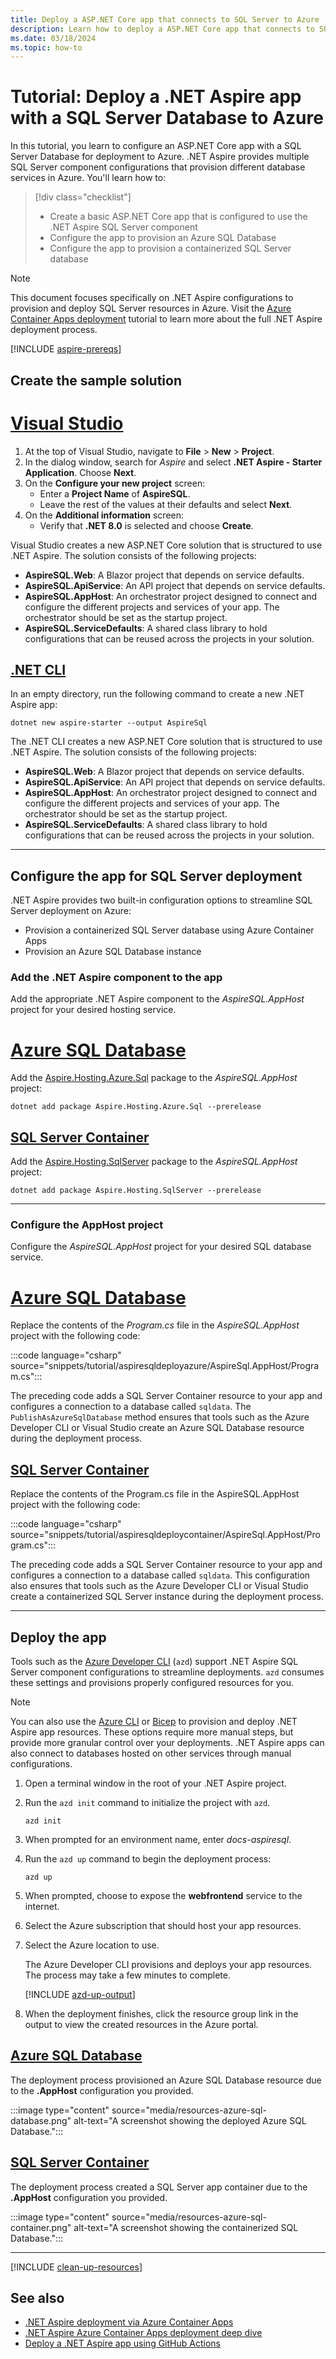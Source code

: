 ```yaml
---
title: Deploy a ASP.NET Core app that connects to SQL Server to Azure
description: Learn how to deploy a ASP.NET Core app that connects to SQL Server to Azure
ms.date: 03/18/2024
ms.topic: how-to
---
```


# Tutorial: Deploy a .NET Aspire app with a SQL Server Database to Azure

In this tutorial, you learn to configure an ASP.NET Core app with a SQL Server Database for deployment to Azure. .NET Aspire provides multiple SQL Server component configurations that provision different database services in Azure. You'll learn how to:

> [!div class="checklist"]
>
> - Create a basic ASP.NET Core app that is configured to use the .NET Aspire SQL Server component
> - Configure the app to provision an Azure SQL Database
> - Configure the app to provision a containerized SQL Server database

> [!NOTE]
> This document focuses specifically on .NET Aspire configurations to provision and deploy SQL Server resources in Azure. Visit the [Azure Container Apps deployment](/dotnet/aspire/deployment/azure/aca-deployment?branch=pr-en-us-532&tabs=visual-studio%2Clinux%2Cpowershell&pivots=azure-azd) tutorial to learn more about the full .NET Aspire deployment process.

[!INCLUDE [aspire-prereqs](../includes/aspire-prereqs.md)]

## Create the sample solution

# [Visual Studio](#tab/visual-studio)

1. At the top of Visual Studio, navigate to **File** > **New** > **Project**.
1. In the dialog window, search for *Aspire* and select **.NET Aspire - Starter Application**. Choose **Next**.
1. On the **Configure your new project** screen:
    - Enter a **Project Name** of **AspireSQL**.
    - Leave the rest of the values at their defaults and select **Next**.
1. On the **Additional information** screen:
    - Verify that **.NET 8.0** is selected and choose **Create**.

Visual Studio creates a new ASP.NET Core solution that is structured to use .NET Aspire. The solution consists of the following projects:

- **AspireSQL.Web**: A Blazor project that depends on service defaults.
- **AspireSQL.ApiService**: An API project that depends on service defaults.
- **AspireSQL.AppHost**: An orchestrator project designed to connect and configure the different projects and services of your app. The orchestrator should be set as the startup project.
- **AspireSQL.ServiceDefaults**: A shared class library to hold configurations that can be reused across the projects in your solution.

## [.NET CLI](#tab/cli)

In an empty directory, run the following command to create a new .NET Aspire app:

```dotnetcli
dotnet new aspire-starter --output AspireSql
```

The .NET CLI creates a new ASP.NET Core solution that is structured to use .NET Aspire. The solution consists of the following projects:

- **AspireSQL.Web**: A Blazor project that depends on service defaults.
- **AspireSQL.ApiService**: An API project that depends on service defaults.
- **AspireSQL.AppHost**: An orchestrator project designed to connect and configure the different projects and services of your app. The orchestrator should be set as the startup project.
- **AspireSQL.ServiceDefaults**: A shared class library to hold configurations that can be reused across the projects in your solution.

---

## Configure the app for SQL Server deployment

.NET Aspire provides two built-in configuration options to streamline SQL Server deployment on Azure:

- Provision a containerized SQL Server database using Azure Container Apps
- Provision an Azure SQL Database instance

### Add the .NET Aspire component to the app

Add the appropriate .NET Aspire component to the _AspireSQL.AppHost_ project for your desired hosting service.

# [Azure SQL Database](#tab/azure-sql)

Add the [Aspire.Hosting.Azure.Sql](https://www.nuget.org/packages/Aspire.Hosting.Azure.Sql) package to the _AspireSQL.AppHost_ project:

```dotnetcli
dotnet add package Aspire.Hosting.Azure.Sql --prerelease
```

## [SQL Server Container](#tab/sql-container)

Add the [Aspire.Hosting.SqlServer](https://www.nuget.org/packages/Aspire.Hosting.SqlServer) package to the _AspireSQL.AppHost_ project:

```dotnetcli
dotnet add package Aspire.Hosting.SqlServer --prerelease
```

---

### Configure the AppHost project

Configure the _AspireSQL.AppHost_ project for your desired SQL database service.

# [Azure SQL Database](#tab/azure-sql)

Replace the contents of the _Program.cs_ file in the _AspireSQL.AppHost_ project with the following code:

:::code language="csharp" source="snippets/tutorial/aspiresqldeployazure/AspireSql.AppHost/Program.cs":::

The preceding code adds a SQL Server Container resource to your app and configures a connection to a database called `sqldata`. The `PublishAsAzureSqlDatabase` method ensures that tools such as the Azure Developer CLI or Visual Studio create an Azure SQL Database resource during the deployment process.

## [SQL Server Container](#tab/sql-container)

Replace the contents of the Program.cs file in the AspireSQL.AppHost project with the following code:

:::code language="csharp" source="snippets/tutorial/aspiresqldeploycontainer/AspireSql.AppHost/Program.cs":::

The preceding code adds a SQL Server Container resource to your app and configures a connection to a database called `sqldata`. This configuration also ensures that tools such as the Azure Developer CLI or Visual Studio create a containerized SQL Server instance during the deployment process.

---

## Deploy the app

Tools such as the [Azure Developer CLI](/azure/developer/azure-developer-cli/overview) (`azd`) support .NET Aspire SQL Server component configurations to streamline deployments. `azd` consumes these settings and provisions properly configured resources for you.

> [!NOTE]
> You can also use the [Azure CLI](/dotnet/aspire/deployment/azure/aca-deployment?branch=pr-en-us-532&tabs=visual-studio%2Clinux%2Cpowershell&pivots=azure-cli) or [Bicep](/dotnet/aspire/deployment/azure/aca-deployment?branch=pr-en-us-532&tabs=visual-studio%2Clinux%2Cpowershell&pivots=azure-bicep) to provision and deploy .NET Aspire app resources. These options require more manual steps, but provide more granular control over your deployments. .NET Aspire apps can also connect to databases hosted on other services through manual configurations.

1. Open a terminal window in the root of your .NET Aspire project.

1. Run the `azd init` command to initialize the project with `azd`.

    ```azdeveloper
    azd init
    ```

1. When prompted for an environment name, enter *docs-aspiresql*.

1. Run the `azd up` command to begin the deployment process:

    ```azdeveloper
    azd up
    ```

1. When prompted, choose to expose the **webfrontend** service to the internet.

1. Select the Azure subscription that should host your app resources.

1. Select the Azure location to use.

    The Azure Developer CLI provisions and deploys your app resources. The process may take a few minutes to complete.

    [!INCLUDE [azd-up-output](../deployment/azure/includes/azd-up-output.md)]

1. When the deployment finishes, click the resource group link in the output to view the created resources in the Azure portal.

## [Azure SQL Database](#tab/azure-sql)

The deployment process provisioned an Azure SQL Database resource due to the **.AppHost** configuration you provided.

:::image type="content" source="media/resources-azure-sql-database.png" alt-text="A screenshot showing the deployed Azure SQL Database.":::

## [SQL Server Container](#tab/sql-container)

The deployment process created a SQL Server app container due to the **.AppHost** configuration you provided.

:::image type="content" source="media/resources-azure-sql-container.png" alt-text="A screenshot showing the containerized SQL Database.":::

---

[!INCLUDE [clean-up-resources](../includes/clean-up-resources.md)]

## See also

- [.NET Aspire deployment via Azure Container Apps](../deployment/azure/aca-deployment.md)
- [.NET Aspire Azure Container Apps deployment deep dive](../deployment/azure/aca-deployment-azd-in-depth.md)
- [Deploy a .NET Aspire app using GitHub Actions](../deployment/azure/aca-deployment-github-actions.md)
